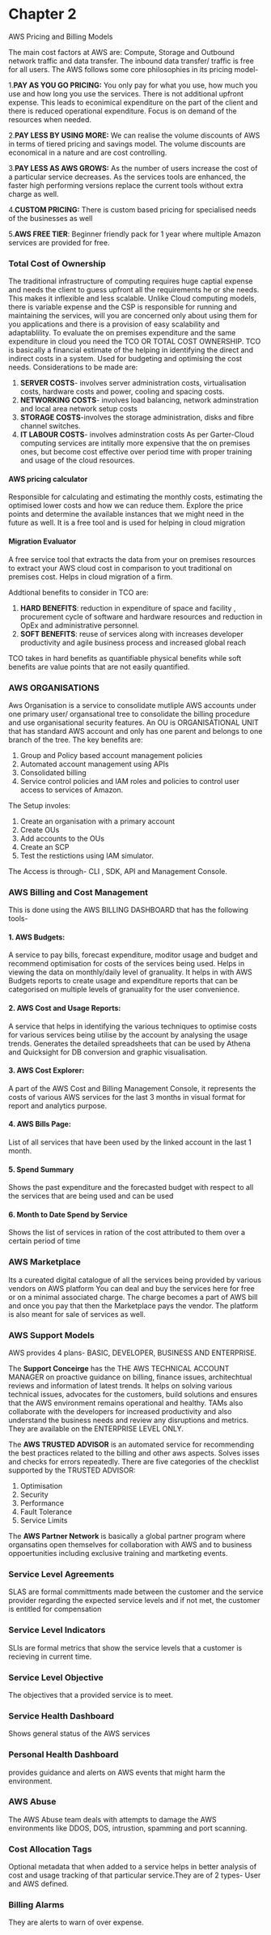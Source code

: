 # Chapter 2

AWS Pricing and Billing Models

The main cost factors at AWS are: Compute, Storage and Outbound network traffic and data transfer.
The inbound data transfer/ traffic is free for all users. The AWS follows some core philosophies in its pricing model-

1.**PAY AS YOU GO PRICING:**
   You only pay for what you use, how much you use and how long you use the services. There is not additional upfront expense. This leads to econimical expenditure on the part of the client and there is reduced operational expenditure. Focus is on demand of the resources when needed.

2.**PAY LESS BY USING MORE:**
   We can realise the volume discounts of AWS in terms of tiered pricing and savings model. The volume discounts are economical in a nature and are cost controlling.

3.**PAY LESS AS AWS GROWS:**
    As the number of users increase the cost of a particular service decreases. As the services tools are enhanced, the faster high performing versions replace the current tools without extra charge as well.

4.**CUSTOM PRICING:**
    There is custom based pricing for specialised needs of the businesses as well

5.**AWS FREE TIER**:
   Beginner friendly pack for 1 year where multiple Amazon services are provided for free.

### Total Cost of Ownership
The traditional infrastructure of computing requires huge captial expense and needs the client to guess upfront all the requirements he or she needs. This makes it inflexible and less scalable. Unlike Cloud computing models, there is variable expense and the CSP is responsible for running and maintaining the services, will you are concerned only about using them for you applications and there is a provision of easy scalability and adaptablility. 
To evaluate the on premises expenditure and the same expenditure in cloud you need the TCO OR TOTAL COST OWNERSHIP.
TCO is basically a financial estimate of the helping in identifying the direct and indirect costs in a system. Used for budgeting and optimising the cost needs.
Considerations to be made are:
  1. **SERVER COSTS**- involves server administration costs, virtualisation costs, hardware costs and power, cooling and spacing costs.
  2. **NETWORKING COSTS**- involves load balancing, network adminstration and local area network setup costs
  3. **STORAGE COSTS**-involves the storage administration, disks and fibre channel switches.
  4. **IT LABOUR COSTS**- involves adminstration costs
As per Garter-Cloud computing services are intitally more expensive that the on premises ones, but become cost effective over period time with proper training and usage of the cloud resources.

#### AWS pricing calculator
Responsible for calculating and estimating the monthly costs, estimating the optimised lower costs and how we can reduce them. Explore the price points and determine the available instances that we might need in the future as well. It is a free tool and is used for helping in cloud migration
#### Migration Evaluator
A free service tool that extracts the data from your on premises resources to extract your AWS cloud cost in comparison to yout traditional on premises cost. Helps in cloud migration of a firm.

Addtional benefits to consider in TCO are:
1. **HARD BENEFITS**: reduction in expenditure of space and facility , procurement cycle of software and hardware resources and reduction in OpEx and administrative personnel.
2. **SOFT BENEFITS**: reuse of services along with increases developer productivity and agile business process and increased global reach

TCO takes in hard benefits as quantifiable physical benefits while soft benefits are value points that are not easily quantified.

### AWS ORGANISATIONS
Aws Organisation is a service to consolidate mutliple AWS accounts under one primary user/ organsational tree to consolidate the billing procedure and use organisational security features.
An OU is ORGANISATIONAL UNIT that has standard AWS account and only has one parent and belongs to one branch of the tree.
The key benefits are:
1. Group and Policy based account management policies
2. Automated account management using APIs
3. Consolidated billing
4. Service control policies and IAM roles and policies to control user access to services of Amazon.

The Setup involes:
1. Create an organisation with a primary account
2. Create OUs
3. Add accounts to the OUs
4. Create an SCP
5. Test the restictions using IAM simulator.

The Access is through- CLI , SDK, API and Management Console.

### AWS Billing and Cost Management
This is done using the AWS BILLING DASHBOARD that has the following tools-
#### 1. AWS Budgets: 
A service to pay bills, forecast expenditure, moditor usage and budget and recommend optimisation for costs of the services being used. Helps in viewing the data on monthly/daily level of granuality. It helps in with AWS Budgets reports to create usage and expenditure reports that can be categorised on multiple levels of granuality for the user convenience.
#### 2. AWS Cost and Usage Reports:
A service that helps in identifying the various techniques to optimise costs for various services being utilise by the account by analysing the usage trends. Generates the detailed spreadsheets that can be used by Athena and Quicksight for DB conversion and graphic visualisation.
#### 3. AWS Cost Explorer:
A part of the AWS Cost and Billing Management Console, it represents the costs of various AWS services for the last 3 months in visual format for report and analytics purpose. 
#### 4. AWS Bills Page:
List of all services that have been used by the linked account in the last 1 month.
#### 5. Spend Summary 
Shows the past expenditure and the forecasted budget with respect to all the services that are being used and can be used
#### 6. Month to Date Spend by Service
Shows the list of services in ration of the cost attributed to them over a certain period of time

### AWS Marketplace
Its a cureated digital catalogue of all the services being provided by various vendors on AWS platform You can deal and buy the services here for free or on a minimal associated charge. The charge becomes a part of AWS bill and once you pay that then the Marketplace pays the vendor. The platform is also meant for sale of services as well.

### AWS Support Models
AWS provides 4 plans- BASIC, DEVELOPER, BUSINESS AND ENTERPRISE.

The **Support Conceirge** has the THE AWS TECHNICAL ACCOUNT MANAGER on proactive guidance on billing, finance issues, architechtual reviews and information of latest trends. It helps on solving various technical issues, advocates for the customers, build solutions and ensures that the AWS environment remains operational and healthy. TAMs also collaborate with the developers for increased productivity and also understand the business needs and review any disruptions and metrics. They are available on the ENTERPRISE LEVEL ONLY.

The **AWS TRUSTED ADVISOR** is an automated service for recommending the best practices related to the billing and other aws aspects. Solves isses and checks for errors repeatedly.
There are five categories of the checklist supported by the TRUSTED ADVISOR:
1. Optimisation
2. Security
3. Performance
4. Fault Tolerance
5. Service Limits

The **AWS Partner Network** is basically a global partner program where organsatins open themselves for collaboration with AWS and to business oppoertunities including exclusive training and martketing events.

### Service Level Agreements
SLAS are formal committments made between the customer and the service provider regarding the expected service levels and if not met, the customer is entitled for compensation
### Service Level Indicators
SLIs are formal metrics that show the service levels that a customer is recieving in current time.
### Service Level Objective
The objectives that a provided service is to meet.
### Service Health Dashboard
Shows general status of the AWS services
### Personal Health Dashboard
provides guidance and alerts on AWS events that might harm the environment.
### AWS Abuse
The AWS Abuse team deals with attempts to damage the AWS environments like DDOS, DOS, intrustion, spamming and port scanning.

### Cost Allocation Tags
Optional metadata that when added to a service helps in better analysis of cost and usage tracking of that particular service.They are of 2 types- User and AWS defined.

### Billing Alarms
They are alerts to warn of over expense.










  
